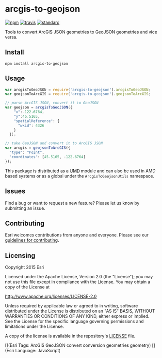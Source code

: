# arcgis-to-geojson

[![npm][npm-image]][npm-url]
[![travis][travis-image]][travis-url]
[![standard][standard-image]][standard-url]

[npm-image]: https://img.shields.io/npm/v/arcgis-to-geojson.svg?style=flat-square
[npm-url]: https://www.npmjs.com/package/arcgis-to-geojson
[travis-image]: https://img.shields.io/travis/patrickarlt/arcgis-to-geojson.svg?style=flat-square
[travis-url]: https://travis-ci.org/patrickarlt/arcgis-to-geojson
[standard-image]: https://img.shields.io/badge/code%20style-semistandard-brightgreen.svg?style=flat-square
[standard-url]: http://npm.im/semistandard

Tools to convert ArcGIS JSON geometries to GeoJSON geometries and vice versa.

## Install

```
npm install arcgis-to-geojson
```

## Usage

```js
var arcgisToGeoJSON = require('arcgis-to-geojson').arcgisToGeoJSON;
var geojsonToArcGIS = require('arcgis-to-geojson').geojsonToArcGIS;

// parse ArcGIS JSON, convert it to GeoJSON
var geojson = arcgisToGeoJSON({
    "x":-122.6764,
    "y":45.5165,
    "spatialReference": {
      "wkid": 4326
    }
  });

// take GeoJSON and convert it to ArcGIS JSON
var arcgis = geojsonToArcGIS({
  "type": "Point",
  "coordinates": [45.5165, -122.6764]
});
```

This package is distributed as a [UMD]() module and can also be used in AMD based systems or as a global under the `ArcgisToGeojsonUtils` namespace.

## Issues

Find a bug or want to request a new feature?  Please let us know by submitting an issue.

## Contributing

Esri welcomes contributions from anyone and everyone. Please see our [guidelines for contributing](https://github.com/esri/contributing).

## Licensing
Copyright 2015 Esri

Licensed under the Apache License, Version 2.0 (the "License");
you may not use this file except in compliance with the License.
You may obtain a copy of the License at

   http://www.apache.org/licenses/LICENSE-2.0

Unless required by applicable law or agreed to in writing, software
distributed under the License is distributed on an "AS IS" BASIS,
WITHOUT WARRANTIES OR CONDITIONS OF ANY KIND, either express or implied.
See the License for the specific language governing permissions and
limitations under the License.

A copy of the license is available in the repository's [LICENSE](LICENSE) file.

[](Esri Tags: ArcGIS GeoJSON convert conversion geometries geometry)
[](Esri Language: JavaScript)